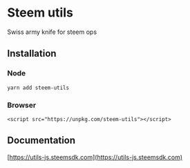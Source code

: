 # Steem utils

Swiss army knife for steem ops

## Installation

### Node

`yarn add steem-utils`

### Browser

`<script src="https://unpkg.com/steem-utils"></script>`

## Documentation

[https://utils-js.steemsdk.com](https://utils-js.steemsdk.com)
